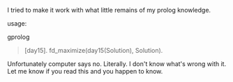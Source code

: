 
I tried to make it work with what little remains of my prolog knowledge.

usage:

gprolog
> [day15].
> fd_maximize(day15(Solution), Solution).

Unfortunately computer says no. Literally. I don't know what's wrong with it.
Let me know if you read this and you happen to know.

